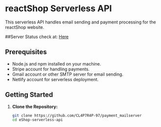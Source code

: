 # reactShop Serverless API

This serverless API handles email sending and payment processing for the reactShop website.

##Server Status check at: [Here](https://tranquil-cocada-3b715c.netlify.app/.netlify/functions/api)

## Prerequisites
- Node.js and npm installed on your machine.
- Stripe account for handling payments.
- Gmail account or other SMTP server for email sending.
- Netlify account for serverless deployment.

## Getting Started

1. **Clone the Repository:**
   ```bash
   git clone https://github.com/CL4P7R4P-97/payment_mailserver
   cd eShop-serverless-api
